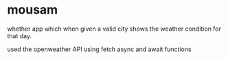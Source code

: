 # mousam

whether app which when given a valid city shows the weather condition for that day.

used the openweather API
using fetch async and await functions 
